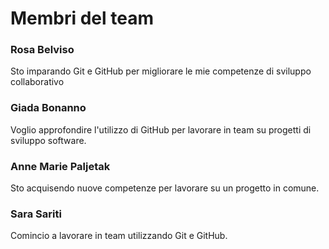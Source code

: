 # Membri del team

### Rosa Belviso
Sto imparando Git e GitHub per migliorare le mie competenze di
sviluppo collaborativo

### Giada Bonanno
Voglio approfondire l'utilizzo di GitHub per lavorare in team
su progetti di sviluppo software.

### Anne Marie Paljetak
Sto acquisendo nuove competenze per lavorare su un progetto in comune.

### Sara Sariti
Comincio a lavorare in team utilizzando Git e GitHub.
